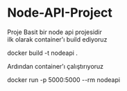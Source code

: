 # Node-API-Project

Proje Basit bir node api projesidir        
ilk olarak container'ı build ediyoruz

docker build -t nodeapi .

Ardından container'ı çalıştırıyoruz

docker run  -p 5000:5000 --rm nodeapi

